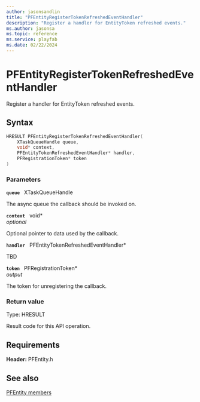 ```yaml
---
author: jasonsandlin
title: "PFEntityRegisterTokenRefreshedEventHandler"
description: "Register a handler for EntityToken refreshed events."
ms.author: jasonsa
ms.topic: reference
ms.service: playfab
ms.date: 02/22/2024
---
```


# PFEntityRegisterTokenRefreshedEventHandler  

Register a handler for EntityToken refreshed events.  

## Syntax  
  
```cpp
HRESULT PFEntityRegisterTokenRefreshedEventHandler(  
    XTaskQueueHandle queue,  
    void* context,  
    PFEntityTokenRefreshedEventHandler* handler,  
    PFRegistrationToken* token  
)  
```  
  
### Parameters  
  
**`queue`** &nbsp; XTaskQueueHandle  
  
The async queue the callback should be invoked on.  
  
**`context`** &nbsp; void*  
*optional*  
  
Optional pointer to data used by the callback.  
  
**`handler`** &nbsp; PFEntityTokenRefreshedEventHandler*  
  
TBD    
  
**`token`** &nbsp; PFRegistrationToken*  
*output*  
  
The token for unregistering the callback.  
  
  
### Return value
Type: HRESULT
  
Result code for this API operation.
  
  
## Requirements  
  
**Header:** PFEntity.h
  
## See also  
[PFEntity members](../pfentity_members.md)  

  
  
